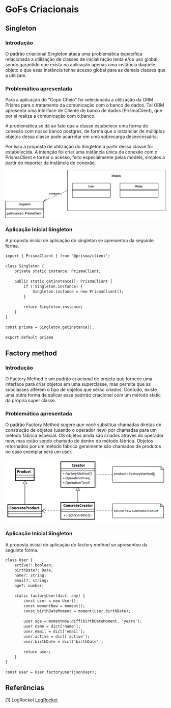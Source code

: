 # GoFs Criacionais

## Singleton

### Introdução

O padrão criacional Singleton ataca uma problemática específica relacionada a utilização de classes de inicialização lenta e/ou uso global, sendo garantido que exista na aplicação apenas uma instância daquele objeto e que essa instância tenha acesso global para as demais classes que a utilizam.

### Problemática apresentada 

Para a aplicação do "Copo Cheio" foi selecionada a utilização da ORM Prisma para o tratamento da comunicação com o banco de dados. Tal ORM apresenta uma interface de Cliente de banco de dados (PrismaClient), que por si realiza a comunicação com o banco.

A problemática se dá ao fato que a classe estabelece uma forma de conexão com nosso banco postgres, de forma que o instanciar de múltiplos objetos dessa classe pode acarretar em uma sobrecarga desnecessária.

Por isso a proposta de utilização do Singleton a partir dessa classe foi estabelecida. A intenção foi criar uma instância única da conexão com o PrismaClient e tornar o acesso, feito especialmente pelas models, simples a partir do importar da instância de conexão.

![Singleton](./assets/Gofs/Singleton.png)

### Aplicação Inicial Singleton 

A proposta inicial de aplicação do singleton se apresentou da seguinte forma.

```
import { PrismaClient } from "@prisma/client";

class Singleton {
    private static instance: PrismaClient;

    public static getInstance(): PrismaClient {
        if (!Singleton.instance) {
            Singleton.instance = new PrismaClient();
        }

        return Singleton.instance;
    }
}

const prisma = Singleton.getInstance();

export default prisma
```
## Factory method

### Introdução

O Factory Method é um padrão criacional de projeto que fornece uma interface para criar objetos em uma superclasse, mas permite que as subclasses alterem o tipo de objetos que serão criados. Contudo, existe uma outra forma de aplicar esse padrrão criacional com um método static da própria super classe.

### Problemática apresentada 

O padrão Factory Method sugere que você substitua chamadas diretas de construção de objetos (usando o operador new) por chamadas para um método fábrica especial. OS objetos ainda são criados através do operador new, mas estão sendo chamado de dentro do método fábrica. Objetos retornados por um método fábrica geralmente são chamados de produtos no caso exemplar será um user.


![Factory](./assets/Gofs/FactoryImage.png)

### Aplicação Inicial Singleton 

A proposta inicial de aplicação do factory method se apresentou da seguinte forma.

```
class User {
    active?: boolean;
    birthDate?: Date;
    name?: string;
    email?: string;
    age?: number;

    static factoryUser(dict: any) {
        const user = new User();
        const momentNow = moment();
        const birthDateMoment = moment(user.birthDate);

        user.age = momentNow.diff(birthDateMoment, 'years');
        user.name = dict['name'];
        user.email = dict['email'];
        user.active = dict['active'];
        user.birthDate = dict['birthDate'];

        return user;
    }
}

const user = User.factoryUser(jsonUser);

```

## Referências

[1] LogRocket [LogRocket](https://www.researchgate.net/figure/Figura-2-Diagrama-de-classe-do-padrao-de-projeto-factory-method-FONTE-LINO-2011_fig2_275771590)